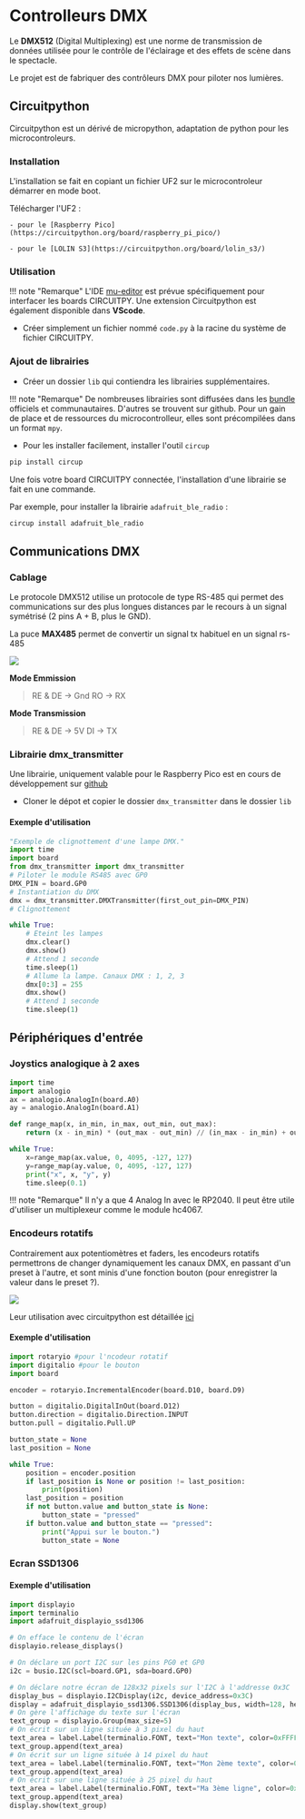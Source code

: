 
# Controlleurs DMX

Le **DMX512** (Digital Multiplexing) est une norme de transmission de données utilisée pour le contrôle de l'éclairage et des effets de scène dans le spectacle.

Le projet est de fabriquer des contrôleurs DMX pour piloter nos lumières.


## Circuitpython

Circuitpython est un dérivé de micropython, adaptation de python pour les microcontroleurs.

### Installation

L'installation se fait en copiant un fichier UF2 sur le microcontroleur démarrer en mode boot.

Télécharger l'UF2 :

    - pour le [Raspberry Pico](https://circuitpython.org/board/raspberry_pi_pico/)

    - pour le [LOLIN S3](https://circuitpython.org/board/lolin_s3/)


### Utilisation

!!! note "Remarque"
    L'IDE [mu-editor](https://codewith.mu/en/) est prévue spécifiquement pour interfacer les boards CIRCUITPY. Une extension Circuitpython est également disponible dans **VScode**.

- Créer simplement un fichier nommé `code.py` à la racine du système de fichier CIRCUITPY.


### Ajout de librairies

- Créer un dossier `lib` qui contiendra les librairies supplémentaires.

!!! note "Remarque"
    De nombreuses librairies sont diffusées dans les [bundle](https://circuitpython.org/libraries) officiels et communautaires. D'autres se trouvent sur github. Pour un gain de place et de ressources du microcontrolleur, elles sont précompilées dans un format `mpy`.

- Pour les installer facilement, installer l'outil `circup`
```bash
pip install circup
```

Une fois votre board CIRCUITPY connectée, l'installation d'une librairie se fait en une commande.

Par exemple, pour installer la librairie `adafruit_ble_radio` :

```bash
circup install adafruit_ble_radio
```

## Communications DMX

### Cablage

Le protocole DMX512 utilise un protocole de type RS-485 qui permet des communications sur des plus longues distances par le recours à un signal symétrisé (2 pins A + B, plus le GND).

La puce **MAX485** permet de convertir un signal tx habituel en un signal rs-485


![](http://hobbycomponents.com/images/forum/RS485_Module_HCMODU0081_Diagram.png)

**Mode Emmission**
> RE & DE -> Gnd
> RO -> RX


**Mode Transmission**
> RE & DE -> 5V
> DI -> TX

### Librairie dmx_transmitter

Une librairie, uniquement valable pour le Raspberry Pico est en cours de développement sur [github](https://github.com/mydana/CircuitPython_DMX_Transmitter)

- Cloner le dépot et copier le dossier `dmx_transmitter` dans le dossier `lib`


#### Exemple d'utilisation

```python
"Exemple de clignottement d'une lampe DMX."
import time
import board
from dmx_transmitter import dmx_transmitter
# Piloter le module RS485 avec GP0
DMX_PIN = board.GP0
# Instantiation du DMX
dmx = dmx_transmitter.DMXTransmitter(first_out_pin=DMX_PIN)
# Clignottement

while True:
    # Eteint les lampes
    dmx.clear()  
    dmx.show()
    # Attend 1 seconde
    time.sleep(1)
    # Allume la lampe. Canaux DMX : 1, 2, 3
    dmx[0:3] = 255  
    dmx.show()
    # Attend 1 seconde
    time.sleep(1)
```


## Périphériques d'entrée

### Joystics analogique à 2 axes


```python
import time
import analogio
ax = analogio.AnalogIn(board.A0)
ay = analogio.AnalogIn(board.A1)

def range_map(x, in_min, in_max, out_min, out_max):
    return (x - in_min) * (out_max - out_min) // (in_max - in_min) + out_min

while True:
    x=range_map(ax.value, 0, 4095, -127, 127)
    y=range_map(ay.value, 0, 4095, -127, 127)
    print("x", x, "y", y)
    time.sleep(0.1)
```

!!! note "Remarque"
    Il n'y a que 4 Analog In avec le RP2040. Il peut être utile d'utiliser un multiplexeur comme le module hc4067.


### Encodeurs rotatifs

Contrairement aux potentiomètres et faders, les encodeurs rotatifs permettrons de changer dynamiquement les canaux DMX, en passant d'un preset à l'autre, et sont minis d'une fonction bouton (pour enregistrer la valeur dans le preset ?).

![](https://cdn-learn.adafruit.com/assets/assets/000/044/661/original/rotary_encoder_bb.png?1486239862)

Leur utilisation avec circuitpython est détaillée [ici](https://learn.adafruit.com/rotary-encoder/hardware)

#### Exemple d'utilisation
```python
import rotaryio #pour l'ncodeur rotatif
import digitalio #pour le bouton
import board

encoder = rotaryio.IncrementalEncoder(board.D10, board.D9)

button = digitalio.DigitalInOut(board.D12)
button.direction = digitalio.Direction.INPUT
button.pull = digitalio.Pull.UP

button_state = None
last_position = None

while True:
    position = encoder.position
    if last_position is None or position != last_position:
        print(position)
    last_position = position
    if not button.value and button_state is None:
        button_state = "pressed"
    if button.value and button_state == "pressed":
        print("Appui sur le bouton.")
        button_state = None
```
### Ecran SSD1306

#### Exemple d'utilisation
```python
import displayio
import terminalio
import adafruit_displayio_ssd1306

# On efface le contenu de l'écran
displayio.release_displays()

# On déclare un port I2C sur les pins PG0 et GP0
i2c = busio.I2C(scl=board.GP1, sda=board.GP0)

# On déclare notre écran de 128x32 pixels sur l'I2C à l'addresse 0x3C
display_bus = displayio.I2CDisplay(i2c, device_address=0x3C)
display = adafruit_displayio_ssd1306.SSD1306(display_bus, width=128, height=32)
# On gère l'affichage du texte sur l'écran
text_group = displayio.Group(max_size=5)
# On écrit sur un ligne située à 3 pixel du haut
text_area = label.Label(terminalio.FONT, text="Mon texte", color=0xFFFFFF, x=0, y=3)
text_group.append(text_area)
# On écrit sur un ligne située à 14 pixel du haut
text_area = label.Label(terminalio.FONT, text="Mon 2ème texte", color=0xFFFFFF, x=0, y=14)
text_group.append(text_area)
# On écrit sur une ligne située à 25 pixel du haut
text_area = label.Label(terminalio.FONT, text="Ma 3ème ligne", color=0xFFFFFF, x=0, y=25)
text_group.append(text_area)
display.show(text_group)
```